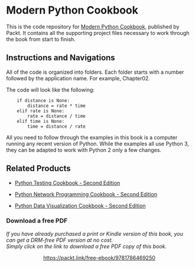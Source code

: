 # Modern Python Cookbook
This is the code repository for [Modern Python Cookbook](https://www.packtpub.com/application-development/modern-python-cookbook?utm_source=github&utm_medium=repository&utm_campaign=9781786469250), published by Packt. It contains all the supporting project files necessary to work through the book from start to finish.

## Instructions and Navigations
All of the code is organized into folders. Each folder starts with a number followed by the application name. For example, Chapter02.

The code will look like the following:
```
    if distance is None:
        distance = rate * time
    elif rate is None:
        rate = distance / time
    elif time is None:
        time = distance / rate
```

All you need to follow through the examples in this book is a computer running any recent version of Python. While the examples all use Python 3, they can be adapted to work with Python 2 only a few changes.

## Related Products
* [Python Testing Cookbook - Second Edition](https://www.packtpub.com/application-development/python-testing-cookbook-second-edition?utm_source=github&utm_medium=repository&utm_campaign=9781787122529)

* [Python Network Programming Cookbook - Second Edition](https://www.packtpub.com/networking-and-servers/python-network-programming-cookbook-second-edition?utm_source=github&utm_medium=repository&utm_campaign=9781786463999)

* [Python Data Visualization Cookbook - Second Edition](https://www.packtpub.com/big-data-and-business-intelligence/python-data-visualization-cookbook-second-edition?utm_source=github&utm_medium=repository&utm_campaign=9781784396695)
### Download a free PDF

 <i>If you have already purchased a print or Kindle version of this book, you can get a DRM-free PDF version at no cost.<br>Simply click on the link to download a free PDF copy of this book.</i>
<p align="center"> <a href="https://packt.link/free-ebook/9781786469250">https://packt.link/free-ebook/9781786469250 </a> </p>